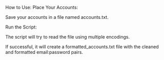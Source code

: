 How to Use:
Place Your Accounts:

Save your accounts in a file named accounts.txt.

Run the Script:

The script will try to read the file using multiple encodings.

If successful, it will create a formatted_accounts.txt file with the cleaned and formatted email:password pairs.
